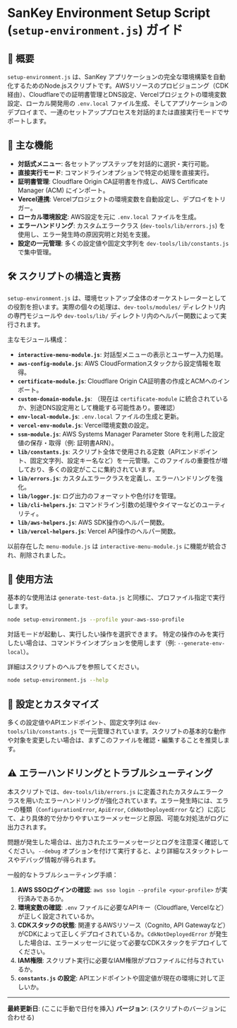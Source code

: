 # SanKey Environment Setup Script (`setup-environment.js`) ガイド

## 📖 概要

`setup-environment.js` は、SanKey アプリケーションの完全な環境構築を自動化するためのNode.jsスクリプトです。AWSリソースのプロビジョニング（CDK経由）、Cloudflareでの証明書管理とDNS設定、Vercelプロジェクトの環境変数設定、ローカル開発用の `.env.local` ファイル生成、そしてアプリケーションのデプロイまで、一連のセットアッププロセスを対話的または直接実行モードでサポートします。

## 🎯 主な機能

- **対話式メニュー**: 各セットアップステップを対話的に選択・実行可能。
- **直接実行モード**: コマンドラインオプションで特定の処理を直接実行。
- **証明書管理**: Cloudflare Origin CA証明書を作成し、AWS Certificate Manager (ACM) にインポート。
- **Vercel連携**: Vercelプロジェクトの環境変数を自動設定し、デプロイをトリガー。
- **ローカル環境設定**: AWS設定を元に `.env.local` ファイルを生成。
- **エラーハンドリング**: カスタムエラークラス (`dev-tools/lib/errors.js`) を使用し、エラー発生時の原因究明と対処を支援。
- **設定の一元管理**: 多くの設定値や固定文字列を `dev-tools/lib/constants.js` で集中管理。

## 🛠️ スクリプトの構造と責務

`setup-environment.js` は、環境セットアップ全体のオーケストレーターとしての役割を担います。実際の個々の処理は、`dev-tools/modules/` ディレクトリ内の専門モジュールや `dev-tools/lib/` ディレクトリ内のヘルパー関数によって実行されます。

主なモジュール構成：
- **`interactive-menu-module.js`**: 対話型メニューの表示とユーザー入力処理。
- **`aws-config-module.js`**: AWS CloudFormationスタックから設定情報を取得。
- **`certificate-module.js`**: Cloudflare Origin CA証明書の作成とACMへのインポート。
- **`custom-domain-module.js`**: （現在は `certificate-module` に統合されているか、別途DNS設定用として機能する可能性あり。要確認）
- **`env-local-module.js`**: `.env.local` ファイルの生成と更新。
- **`vercel-env-module.js`**: Vercel環境変数の設定。
- **`ssm-module.js`**: AWS Systems Manager Parameter Store を利用した設定値の保存・取得（例: 証明書ARN）。
- **`lib/constants.js`**: スクリプト全体で使用される定数（APIエンドポイント、固定文字列、設定キー名など）を一元管理。このファイルの重要性が増しており、多くの設定がここに集約されています。
- **`lib/errors.js`**: カスタムエラークラスを定義し、エラーハンドリングを強化。
- **`lib/logger.js`**: ログ出力のフォーマットや色付けを管理。
- **`lib/cli-helpers.js`**: コマンドライン引数の処理やタイマーなどのユーティリティ。
- **`lib/aws-helpers.js`**: AWS SDK操作のヘルパー関数。
- **`lib/vercel-helpers.js`**: Vercel API操作のヘルパー関数。

以前存在した `menu-module.js` は `interactive-menu-module.js` に機能が統合され、削除されました。

## 🚀 使用方法

基本的な使用法は `generate-test-data.js` と同様に、プロファイル指定で実行します。

```bash
node setup-environment.js --profile your-aws-sso-profile
```

対話モードが起動し、実行したい操作を選択できます。
特定の操作のみを実行したい場合は、コマンドラインオプションを使用します（例: `--generate-env-local`）。

詳細はスクリプトのヘルプを参照してください。
```bash
node setup-environment.js --help
```

## 🔧 設定とカスタマイズ

多くの設定値やAPIエンドポイント、固定文字列は `dev-tools/lib/constants.js` で一元管理されています。スクリプトの基本的な動作や対象を変更したい場合は、まずこのファイルを確認・編集することを推奨します。

## ⚠️ エラーハンドリングとトラブルシューティング

本スクリプトでは、`dev-tools/lib/errors.js` に定義されたカスタムエラークラスを用いたエラーハンドリングが強化されています。エラー発生時には、エラーの種類（`ConfigurationError`, `ApiError`, `CdkNotDeployedError` など）に応じて、より具体的で分かりやすいエラーメッセージと原因、可能な対処法がログに出力されます。

問題が発生した場合は、出力されたエラーメッセージとログを注意深く確認してください。`--debug` オプションを付けて実行すると、より詳細なスタックトレースやデバッグ情報が得られます。

一般的なトラブルシューティング手順：
1.  **AWS SSOログインの確認**: `aws sso login --profile <your-profile>` が実行済みであるか。
2.  **環境変数の確認**: `.env` ファイルに必要なAPIキー（Cloudflare, Vercelなど）が正しく設定されているか。
3.  **CDKスタックの状態**: 関連するAWSリソース（Cognito, API Gatewayなど）がCDKによって正しくデプロイされているか。`CdkNotDeployedError` が発生した場合は、エラーメッセージに従って必要なCDKスタックをデプロイしてください。
4.  **IAM権限**: スクリプト実行に必要なIAM権限がプロファイルに付与されているか。
5.  **`constants.js` の設定**: APIエンドポイントや固定値が現在の環境に対して正しいか。

---
**最終更新日**: (ここに手動で日付を挿入)
**バージョン**: (スクリプトのバージョンに合わせる)
